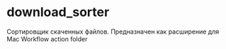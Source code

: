# download_sorter
Сортировщик скаченных файлов. Предназначен как расширение для Mac Workflow action folder
